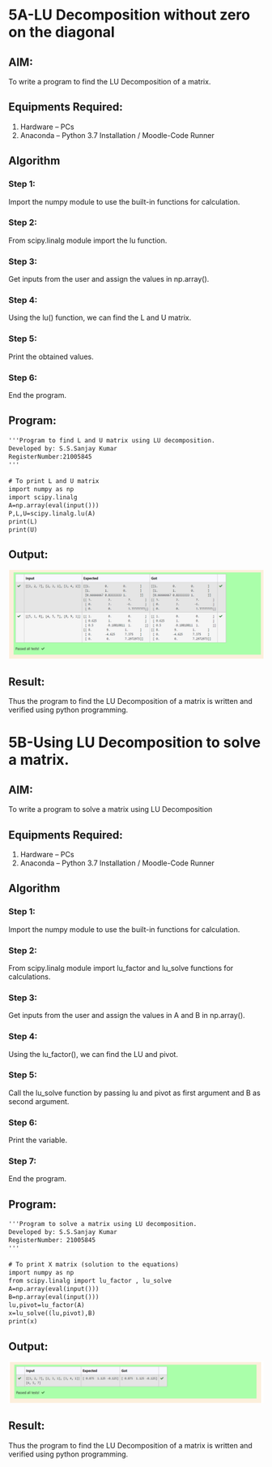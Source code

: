# 5A-LU Decomposition without zero on the diagonal

## AIM:
To write a program to find the LU Decomposition of a matrix.

## Equipments Required:
1. Hardware – PCs
2. Anaconda – Python 3.7 Installation / Moodle-Code Runner

## Algorithm

### Step 1:
Import the numpy module to use the built-in functions for calculation.

### Step 2:
From scipy.linalg module import the lu function.

### Step 3:
Get inputs from the user and assign the values in np.array().

### Step 4:
Using the lu() function, we can find the L and U matrix.

### Step 5:
Print the obtained values.

### Step 6:
End the program.

## Program:
```
'''Program to find L and U matrix using LU decomposition.
Developed by: S.S.Sanjay Kumar
RegisterNumber:21005845
'''

# To print L and U matrix
import numpy as np
import scipy.linalg
A=np.array(eval(input()))
P,L,U=scipy.linalg.lu(A)
print(L)
print(U)
```

## Output:
![LU](./LUDECOMP.png)


## Result:
Thus the program to find the LU Decomposition of a matrix is written and verified using python programming.


# 5B-Using LU Decomposition to solve a matrix.

## AIM:
To write a program to solve a matrix using LU Decomposition

## Equipments Required:
1. Hardware – PCs
2. Anaconda – Python 3.7 Installation / Moodle-Code Runner

## Algorithm

### Step 1:
Import the numpy module to use the built-in functions for calculation.

### Step 2:
From scipy.linalg module import lu_factor and lu_solve functions for calculations.

### Step 3:
Get inputs from the user and assign the values in A and B in np.array().

### Step 4:
Using the lu_factor(), we can find the LU and pivot.

### Step 5:
Call the lu_solve function by passing lu and pivot as first argument and B as second argument.

### Step 6:
Print the variable.

### Step 7:
End the program.

## Program:
```
'''Program to solve a matrix using LU decomposition.
Developed by: S.S.Sanjay Kumar
RegisterNumber: 21005845
'''

# To print X matrix (solution to the equations)
import numpy as np
from scipy.linalg import lu_factor , lu_solve
A=np.array(eval(input()))
B=np.array(eval(input()))
lu,pivot=lu_factor(A)
x=lu_solve((lu,pivot),B)
print(x)
```

## Output:
![LU](./LUDECOMP2.png)


## Result:
Thus the program to find the LU Decomposition of a matrix is written and verified using python programming.


